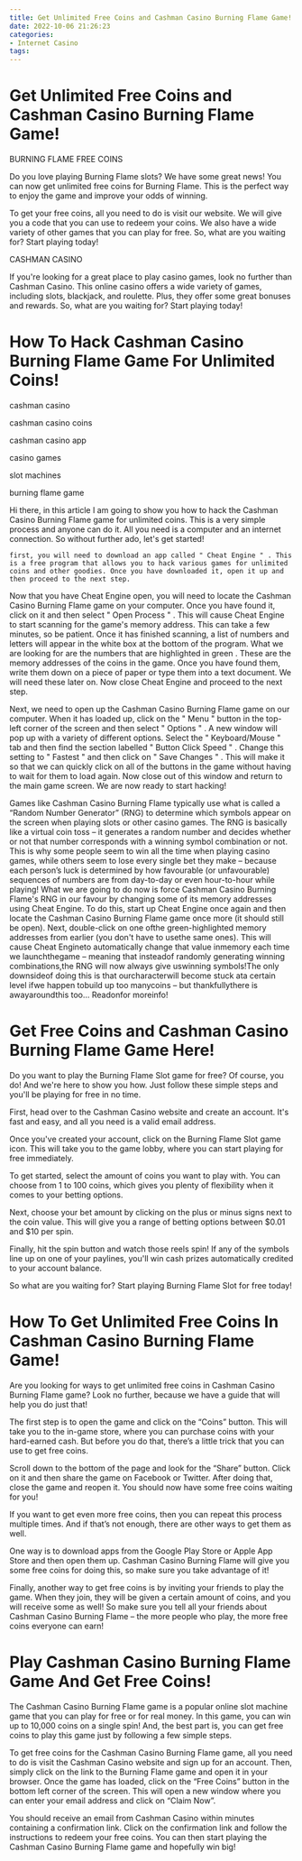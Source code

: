```yaml
---
title: Get Unlimited Free Coins and Cashman Casino Burning Flame Game!
date: 2022-10-06 21:26:23
categories:
- Internet Casino
tags:
---
```



#  Get Unlimited Free Coins and Cashman Casino Burning Flame Game!

BURNING FLAME FREE COINS

Do you love playing Burning Flame slots? We have some great news! You can now get unlimited free coins for Burning Flame. This is the perfect way to enjoy the game and improve your odds of winning.

To get your free coins, all you need to do is visit our website. We will give you a code that you can use to redeem your coins. We also have a wide variety of other games that you can play for free. So, what are you waiting for? Start playing today!

CASHMAN CASINO

If you're looking for a great place to play casino games, look no further than Cashman Casino. This online casino offers a wide variety of games, including slots, blackjack, and roulette. Plus, they offer some great bonuses and rewards. So, what are you waiting for? Start playing today!

#  How To Hack Cashman Casino Burning Flame Game For Unlimited Coins!

 cashman casino

cashman casino coins

cashman casino app

casino games

slot machines

burning flame game








Hi there, in this article I am going to show you how to hack the Cashman Casino Burning Flame game for unlimited coins. This is a very simple process and anyone can do it. All you need is a computer and an internet connection. So without further ado, let's get started!

    first, you will need to download an app called " Cheat Engine " . This is a free program that allows you to hack various games for unlimited coins and other goodies. Once you have downloaded it, open it up and then proceed to the next step. 

   Now that you have Cheat Engine open, you will need to locate the Cashman Casino Burning Flame game on your computer. Once you have found it, click on it and then select " Open Process " . This will cause Cheat Engine to start scanning for the game's memory address. 
This can take a few minutes, so be patient. Once it has finished scanning, a list of numbers and letters will appear in the white box at the bottom of the program. What we are looking for are the numbers that are highlighted in green . These are the memory addresses of the coins in the game. 
Once you have found them, write them down on a piece of paper or type them into a text document. We will need these later on. 
Now close Cheat Engine and proceed to the next step. 

   Next, we need to open up the Cashman Casino Burning Flame game on our computer. When it has loaded up, click on the " Menu " button in the top-left corner of the screen and then select " Options " . A new window will pop up with a variety of different options. Select the " Keyboard/Mouse " tab and then find the section labelled " Button Click Speed " . Change this setting to " Fastest " and then click on " Save Changes " . This will make it so that we can quickly click on all of the buttons in the game without having to wait for them to load again. 
Now close out of this window and return to the main game screen. We are now ready to start hacking! 

Games like Cashman Casino Burning Flame typically use what is called a “Random Number Generator” (RNG) to determine which symbols appear on the screen when playing slots or other casino games. The RNG is basically like a virtual coin toss – it generates a random number and decides whether or not that number corresponds with a winning symbol combination or not. This is why some people seem to win all the time when playing casino games, while others seem to lose every single bet they make – because each person’s luck is determined by how favourable (or unfavourable) sequences of numbers are from day-to-day or even hour-to-hour while playing! 
What we are going to do now is force Cashman Casino Burning Flame's RNG in our favour by changing some of its memory addresses using Cheat Engine. To do this, start up Cheat Engine once again and then locate the Cashman Casino Burning Flame game once more (it should still be open). Next, double-click on one ofthe green-highlighted memory addresses from earlier (you don't have to usethe same ones). This will cause Cheat Engineto automatically change that value inmemory each time we launchthegame – meaning that insteadof randomly generating winning combinations,the RNG will now always give uswinning symbols!The only downsideof doing this is that ourcharacterwill become stuck ata certain level ifwe happen tobuild up too manycoins – but thankfullythere is awayaroundthis too… Readonfor moreinfo!

#  Get Free Coins and Cashman Casino Burning Flame Game Here!

Do you want to play the Burning Flame Slot game for free? Of course, you do! And we're here to show you how. Just follow these simple steps and you'll be playing for free in no time.

First, head over to the Cashman Casino website and create an account. It's fast and easy, and all you need is a valid email address.

Once you've created your account, click on the Burning Flame Slot game icon. This will take you to the game lobby, where you can start playing for free immediately.

To get started, select the amount of coins you want to play with. You can choose from 1 to 100 coins, which gives you plenty of flexibility when it comes to your betting options.

Next, choose your bet amount by clicking on the plus or minus signs next to the coin value. This will give you a range of betting options between $0.01 and $10 per spin.

Finally, hit the spin button and watch those reels spin! If any of the symbols line up on one of your paylines, you'll win cash prizes automatically credited to your account balance.

So what are you waiting for? Start playing Burning Flame Slot for free today!

#  How To Get Unlimited Free Coins In Cashman Casino Burning Flame Game!

Are you looking for ways to get unlimited free coins in Cashman Casino Burning Flame game? Look no further, because we have a guide that will help you do just that!

The first step is to open the game and click on the “Coins” button. This will take you to the in-game store, where you can purchase coins with your hard-earned cash. But before you do that, there’s a little trick that you can use to get free coins.

Scroll down to the bottom of the page and look for the “Share” button. Click on it and then share the game on Facebook or Twitter. After doing that, close the game and reopen it. You should now have some free coins waiting for you!

If you want to get even more free coins, then you can repeat this process multiple times. And if that’s not enough, there are other ways to get them as well.

One way is to download apps from the Google Play Store or Apple App Store and then open them up. Cashman Casino Burning Flame will give you some free coins for doing this, so make sure you take advantage of it!

Finally, another way to get free coins is by inviting your friends to play the game. When they join, they will be given a certain amount of coins, and you will receive some as well! So make sure you tell all your friends about Cashman Casino Burning Flame – the more people who play, the more free coins everyone can earn!

#  Play Cashman Casino Burning Flame Game And Get Free Coins!

The Cashman Casino Burning Flame game is a popular online slot machine game that you can play for free or for real money. In this game, you can win up to 10,000 coins on a single spin! And, the best part is, you can get free coins to play this game just by following a few simple steps.

To get free coins for the Cashman Casino Burning Flame game, all you need to do is visit the Cashman Casino website and sign up for an account. Then, simply click on the link to the Burning Flame game and open it in your browser. Once the game has loaded, click on the “Free Coins” button in the bottom left corner of the screen. This will open a new window where you can enter your email address and click on “Claim Now”.

You should receive an email from Cashman Casino within minutes containing a confirmation link. Click on the confirmation link and follow the instructions to redeem your free coins. You can then start playing the Cashman Casino Burning Flame game and hopefully win big!